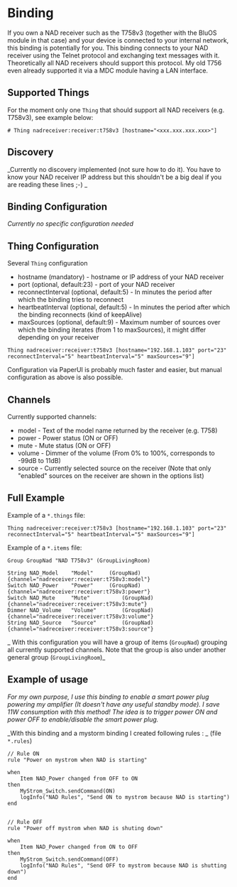 # <bindingName> Binding

If you own a NAD receiver such as the T758v3 (together with the BluOS module in that case) and your device is connected to your internal network, this binding is potentially for you. This binding connects to your NAD receiver using the Telnet protocol and exchanging text messages with it. Theoretically all NAD receivers should support this protocol. My old T756 even already supported it via a MDC module having a LAN interface.

## Supported Things

For the moment only one ``Thing`` that should support all NAD receivers (e.g. T758v3), see example below:

```
# Thing nadreceiver:receiver:t758v3 [hostname="<xxx.xxx.xxx.xxx>"]

```

## Discovery

_Currently no discovery implemented (not sure how to do it). You have to know your NAD receiver IP address but this shouldn't be a big deal if you are reading these lines ;-) _

## Binding Configuration

_Currently no specific configuration needed_

## Thing Configuration

Several ``Thing`` configuration 

 * hostname (mandatory) - hostname or IP address of your NAD receiver 
 * port (optional, default:23) - port of your NAD receiver
 * reconnectInterval (optional, default:5) - In minutes the period after which the binding tries to reconnect
 * heartbeatInterval (optional, default:5) - In minutes the period after which the binding reconnects (kind of keepAlive)
 * maxSources (optional, default:9) - Maximum number of sources over which the binding iterates (from 1 to maxSources), it might differ depending on your receiver 

```
Thing nadreceiver:receiver:t758v3 [hostname="192.168.1.103" port="23" reconnectInterval="5" heartbeatInterval="5" maxSources="9"]
```
Configuration via PaperUI is probably much faster and easier, but manual configuration as above is also possible.

## Channels

Currently supported channels:

 * model - Text of the model name returned by the receiver (e.g. T758)
 * power - Power status (ON or OFF)
 * mute - Mute status (ON or OFF)
 * volume - Dimmer of the volume (From 0% to 100%, corresponds to -99dB to 11dB)
 * source - Currently selected source on the receiver (Note that only "enabled" sources on the receiver are shown in the options list)
 
## Full Example

Example of a ``*.things`` file:

```
Thing nadreceiver:receiver:t758v3 [hostname="192.168.1.103" port="23" reconnectInterval="5" heartbeatInterval="5" maxSources="9"]

```

Example of a ``*.items`` file:

```
Group GroupNad "NAD T758v3" (GroupLivingRoom)

String NAD_Model 	"Model"		(GroupNad)	{channel="nadreceiver:receiver:t758v3:model"}
Switch NAD_Power	"Power"		(GroupNad)	{channel="nadreceiver:receiver:t758v3:power"}
Switch NAD_Mute		"Mute"			(GroupNad)	{channel="nadreceiver:receiver:t758v3:mute"}
Dimmer NAD_Volume	"Volume"		(GroupNad)	{channel="nadreceiver:receiver:t758v3:volume"}
String NAD_Source	"Source"		(GroupNad)	{channel="nadreceiver:receiver:t758v3:source"}

```

_ With this configuration you will have a group of items (``GroupNad``) grouping all currently supported channels. Note that the group is also under another general group (``GroupLivingRoom``)_

## Example of usage

_For my own purpose, I use this binding to enable a smart power plug powering my amplifier (It doesn't have any useful standby mode). I save 11W consumption with this method! The idea is to trigger power ON and power OFF to enable/disable the smart power plug._

_With this binding and a mystorm binding I created following rules : _ (file ``*.rules``)

```
// Rule ON
rule "Power on mystrom when NAD is starting"

when
	Item NAD_Power changed from OFF to ON
then
	MyStrom_Switch.sendCommand(ON)
	logInfo("NAD Rules", "Send ON to mystrom because NAD is starting")
end


// Rule OFF
rule "Power off mystrom when NAD is shuting down"

when
	Item NAD_Power changed from ON to OFF
then
	MyStrom_Switch.sendCommand(OFF)
	logInfo("NAD Rules", "Send OFF to mystrom because NAD is shutting down")
end
```
